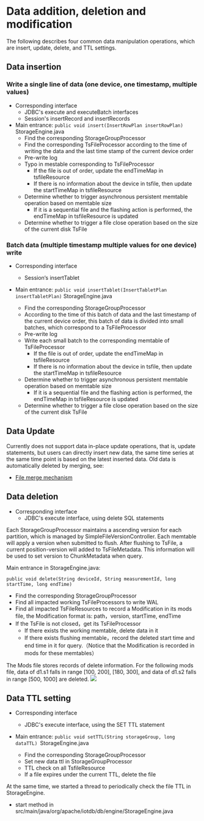 <!--

    Licensed to the Apache Software Foundation (ASF) under one
    or more contributor license agreements.  See the NOTICE file
    distributed with this work for additional information
    regarding copyright ownership.  The ASF licenses this file
    to you under the Apache License, Version 2.0 (the
    "License"); you may not use this file except in compliance
    with the License.  You may obtain a copy of the License at
    
        http://www.apache.org/licenses/LICENSE-2.0
    
    Unless required by applicable law or agreed to in writing,
    software distributed under the License is distributed on an
    "AS IS" BASIS, WITHOUT WARRANTIES OR CONDITIONS OF ANY
    KIND, either express or implied.  See the License for the
    specific language governing permissions and limitations
    under the License.

-->

# Data addition, deletion and modification

The following describes four common data manipulation operations, which are insert, update, delete, and TTL settings.

## Data insertion

### Write a single line of data (one device, one timestamp, multiple values)

* Corresponding interface
  * JDBC's execute and executeBatch interfaces
  * Session's insertRecord and insertRecords
* Main entrance: ```public void insert(InsertRowPlan insertRowPlan)```   StorageEngine.java
  * Find the corresponding StorageGroupProcessor
  * Find the corresponding TsFileProcessor according to the time of writing the data and the last time stamp of the current device order
  * Pre-write log
  * Typo in mestable corresponding to TsFileProcessor
      * If the file is out of order, update the endTimeMap in tsfileResource
      * If there is no information about the device in tsfile, then update the startTimeMap in tsfileResource
  * Determine whether to trigger asynchronous persistent memtable operation based on memtable size
      * If it is a sequential file and the flashing action is performed, the endTimeMap in tsfileResource is updated
  * Determine whether to trigger a file close operation based on the size of the current disk TsFile

### Batch data (multiple timestamp multiple values for one device) write

* Corresponding interface
	* Session‘s insertTablet

* Main entrance: ```public void insertTablet(InsertTabletPlan insertTabletPlan)```  StorageEngine.java
    * Find the corresponding StorageGroupProcessor
	* According to the time of this batch of data and the last timestamp of the current device order, this batch of data is divided into small batches, which correspond to a TsFileProcessor
	* Pre-write log
	* Write each small batch to the corresponding memtable of TsFileProcessor
	    * If the file is out of order, update the endTimeMap in tsfileResource
	    * If there is no information about the device in tsfile, then update the startTimeMap in tsfileResource
	* Determine whether to trigger asynchronous persistent memtable operation based on memtable size
	    * If it is a sequential file and the flashing action is performed, the endTimeMap in tsfileResource is updated
	* Determine whether to trigger a file close operation based on the size of the current disk TsFile


## Data Update

Currently does not support data in-place update operations, that is, update statements, but users can directly insert new data, the same time series at the same time point is based on the latest inserted data.
Old data is automatically deleted by merging, see:

* [File merge mechanism](/SystemDesign/StorageEngine/MergeManager.html)

## Data deletion

* Corresponding interface
  * JDBC's execute interface, using delete SQL statements

Each StorageGroupProcessor maintains a ascending version for each partition, which is managed by SimpleFileVersionController.
Each memtable will apply a version when submitted to flush. After flushing to TsFile, a current position-version will added to TsFileMetadata. 
This information will be used to set version to ChunkMetadata when query.

Main entrance in StorageEngine.java: 
 
```public void delete(String deviceId, String measurementId, long startTime, long endTime)```

  * Find the corresponding StorageGroupProcessor
  * Find all impacted working TsFileProcessors to write WAL
  * Find all impacted TsFileResources to record a Modification in its mods file, the Modification format is: path，version, startTime, endTime
  * If the TsFile is not closed，get its TsFileProcessor
    * If there exists the working memtable, delete data in it
    * If there exists flushing memtable，record the deleted start time and end time in it for query.（Notice that the Modification is recorded in mods for these memtables）

The Mods file stores records of delete information.
For the following mods file, data of d1.s1 falls in range [100, 200], [180, 300], and data of d1.s2 falls in range [500, 1000] are deleted.
![](https://user-images.githubusercontent.com/59866276/88248546-20952600-ccd4-11ea-88e9-84af8dde4304.jpg)
## Data TTL setting

* Corresponding interface
	* JDBC's execute interface, using the SET TTL statement

* Main entrance: ```public void setTTL(String storageGroup, long dataTTL) ```StorageEngine.java
    * Find the corresponding StorageGroupProcessor
    * Set new data ttl in StorageGroupProcessor
    * TTL check on all TsfileResource
    * If a file expires under the current TTL, delete the file

At the same time, we started a thread to periodically check the file TTL in StorageEngine.

- start method in src/main/java/org/apache/iotdb/db/engine/StorageEngine.java